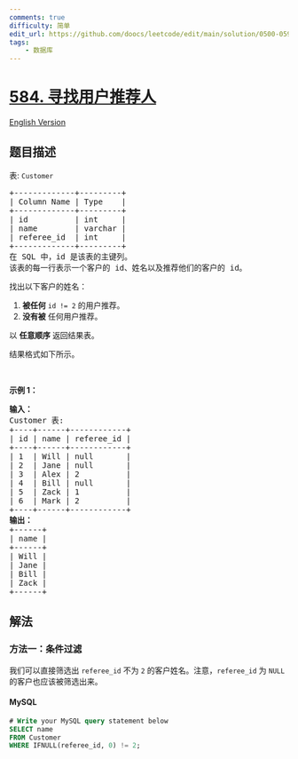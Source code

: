 ```yaml
---
comments: true
difficulty: 简单
edit_url: https://github.com/doocs/leetcode/edit/main/solution/0500-0599/0584.Find%20Customer%20Referee/README.md
tags:
    - 数据库
---
```


<!-- problem:start -->

# [584. 寻找用户推荐人](https://leetcode.cn/problems/find-customer-referee)

[English Version](/solution/0500-0599/0584.Find%20Customer%20Referee/README_EN.md)

## 题目描述

<!-- description:start -->

<p>表:&nbsp;<code>Customer</code></p>

<pre>
+-------------+---------+
| Column Name | Type    |
+-------------+---------+
| id          | int     |
| name        | varchar |
| referee_id  | int     |
+-------------+---------+
在 SQL 中，id 是该表的主键列。
该表的每一行表示一个客户的 id、姓名以及推荐他们的客户的 id。</pre>

<p>找出以下客户的姓名：</p>

<ol>
	<li><strong>被任何</strong>&nbsp;<code>id != 2</code>&nbsp;的用户推荐。</li>
	<li><strong>没有被</strong>&nbsp;任何用户推荐。</li>
</ol>

<p>以 <strong>任意顺序</strong> 返回结果表。</p>

<p>结果格式如下所示。</p>

<p>&nbsp;</p>

<p><strong>示例 1：</strong></p>

<pre>
<b>输入：</b> 
Customer 表:
+----+------+------------+
| id | name | referee_id |
+----+------+------------+
| 1  | Will | null       |
| 2  | Jane | null       |
| 3  | Alex | 2          |
| 4  | Bill | null       |
| 5  | Zack | 1          |
| 6  | Mark | 2          |
+----+------+------------+
<b>输出：</b>
+------+
| name |
+------+
| Will |
| Jane |
| Bill |
| Zack |
+------+</pre>

<!-- description:end -->

## 解法

<!-- solution:start -->

### 方法一：条件过滤

我们可以直接筛选出 `referee_id` 不为 `2` 的客户姓名。注意，`referee_id` 为 `NULL` 的客户也应该被筛选出来。

<!-- tabs:start -->

#### MySQL

```sql
# Write your MySQL query statement below
SELECT name
FROM Customer
WHERE IFNULL(referee_id, 0) != 2;
```

<!-- tabs:end -->

<!-- solution:end -->

<!-- problem:end -->
